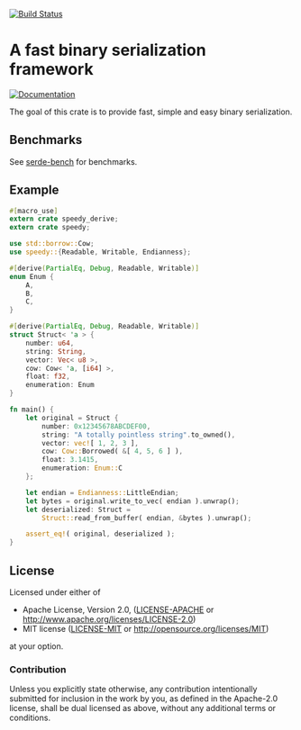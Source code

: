 [![Build Status](https://api.travis-ci.org/koute/speedy.svg)](https://travis-ci.org/koute/speedy)

# A fast binary serialization framework

[![Documentation](https://docs.rs/speedy/badge.svg)](https://docs.rs/speedy/*/speedy/)

The goal of this crate is to provide fast, simple and easy binary serialization.

## Benchmarks

See [serde-bench](https://github.com/koute/serde-bench) for benchmarks.

## Example

```rust
#[macro_use]
extern crate speedy_derive;
extern crate speedy;

use std::borrow::Cow;
use speedy::{Readable, Writable, Endianness};

#[derive(PartialEq, Debug, Readable, Writable)]
enum Enum {
    A,
    B,
    C,
}

#[derive(PartialEq, Debug, Readable, Writable)]
struct Struct< 'a > {
    number: u64,
    string: String,
    vector: Vec< u8 >,
    cow: Cow< 'a, [i64] >,
    float: f32,
    enumeration: Enum
}

fn main() {
    let original = Struct {
        number: 0x12345678ABCDEF00,
        string: "A totally pointless string".to_owned(),
        vector: vec![ 1, 2, 3 ],
        cow: Cow::Borrowed( &[ 4, 5, 6 ] ),
        float: 3.1415,
        enumeration: Enum::C
    };

    let endian = Endianness::LittleEndian;
    let bytes = original.write_to_vec( endian ).unwrap();
    let deserialized: Struct =
        Struct::read_from_buffer( endian, &bytes ).unwrap();

    assert_eq!( original, deserialized );
}
```

## License

Licensed under either of

  * Apache License, Version 2.0, ([LICENSE-APACHE](LICENSE-APACHE) or http://www.apache.org/licenses/LICENSE-2.0)
  * MIT license ([LICENSE-MIT](LICENSE-MIT) or http://opensource.org/licenses/MIT)

at your option.

### Contribution

Unless you explicitly state otherwise, any contribution intentionally submitted
for inclusion in the work by you, as defined in the Apache-2.0 license, shall be
dual licensed as above, without any additional terms or conditions.
